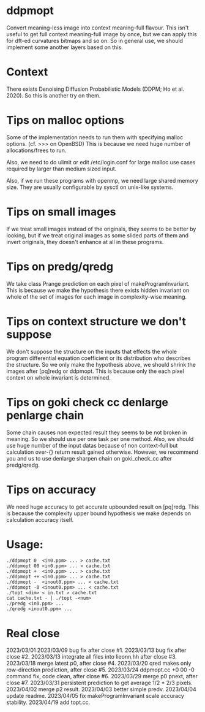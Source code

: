 # ddpmopt
Convert meaning-less image into context meaning-full flavour.
This isn't useful to get full context meaning-full image by once, but we can apply this for dft-ed curvatures bitmaps and so on. So in general use, we should implement some another layers based on this.

# Context
There exists Denoising Diffusion Probabilistic Models (DDPM; Ho et al. 2020). So this is another try on them.

# Tips on malloc options
Some of the implementation needs to run them with specifying malloc options.
(cf. &gt;&gt;&gt; on OpenBSD)
This is because we need huge number of allocations/frees to run.

Also, we need to do ulimit or edit /etc/login.conf for large malloc use cases required by larger than medium sized input.

Also, if we run these programs with openmp, we need large shared memory size.
They are usually configurable by sysctl on unix-like systems.

# Tips on small images
If we treat small images instead of the originals, they seems to be better by looking, but if we treat original images as some slided parts of them and invert originals, they doesn't enhance at all in these programs.

# Tips on predg/qredg
We take class Prange prediction on each pixel of makeProgramInvariant.
This is because we make the hypothesis there exists hidden invariant on whole of the set of images for each image in complexity-wise meaning.

# Tips on context structure we don't suppose
We don't suppose the structure on the inputs that effects the whole program differential equation coefficient or its distribution who describes the structure.
So we only make the hypothesis above, we should shrink the images after \[pq\]redg or ddpmopt. This is because only the each pixel context on whole invariant is determined.

# Tips on goki check cc denlarge penlarge chain
Some chain causes non expected result they seems to be not broken in meaning.
So we should use per one task per one method.
Also, we should use huge number of the input datas because of non context-full but calculation over-{} return result gained otherwise.
However, we recommend you and us to use denlarge sharpen chain on goki_check_cc after predg/qredg.

# Tips on accuracy
We need huge accuracy to get accurate upbounded result on \[pq\]redg.
This is because the complexity upper bound hypothesis we make depends on calculation accuracy itself.

# Usage:
    ./ddpmopt 0  <in0.ppm> ... > cache.txt
    ./ddpmopt 00 <in0.ppm> ... > cache.txt
    ./ddpmopt +  <in0.ppm> ... > cache.txt
    ./ddpmopt ++ <in0.ppm> ... > cache.txt
    ./ddpmopt -  <inout0.ppm> ... < cache.txt
    ./ddpmopt -0 <inout0.ppm> ... < cache.txt
    ./topt <dim> < in.txt > cache.txt
    cat cache.txt - | ./topt -<num>
    ./predg <in0.ppm> ...
    ./qredg <inout0.ppm> ...

# Real close
2023/03/01
2023/03/09 bug fix after close #1.
2023/03/13 bug fix after close #2.
2023/03/13 integrate all files into lieonn.hh after close #3.
2023/03/18 merge latest p0, after close #4.
2023/03/20 qred makes only row-direction prediction, after close #5.
2023/03/24 ddpmopt.cc +0 00 -0 command fix, code clean, after close #6.
2023/03/29 merge p0 pnext, after close #7.
2023/03/31 persistent prediction to get average 1/2 * 2/3 pixels.
2023/04/02 merge p2 result.
2023/04/03 better simple predv.
2023/04/04 update readme.
2023/04/05 fix makeProgramInvariant scale accuracy stability.
2023/04/19 add topt.cc.

